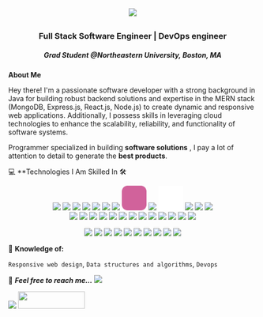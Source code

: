 <h1 align="center">
    <img src="https://readme-typing-svg.herokuapp.com/?lines=Hello,+There!+👋;This+is+Adwait+Changan...;Nice+to+meet+you!&center=true&size=25">
</h1>
<h3 align='center'> Full Stack Software Engineer | DevOps engineer </h4>
<h5 align='center'> Grad Student @Northeastern University, Boston, MA </h3>

**About Me**
<p align='left'>Hey there! I'm a passionate software developer with a strong background in Java for building robust backend solutions and expertise in the MERN stack (MongoDB, Express.js, React.js, Node.js) to create dynamic and responsive web applications. Additionally, I possess skills in leveraging cloud technologies to enhance the scalability, reliability, and functionality of software systems.</p>
Programmer specialized in building <strong>software solutions</strong> , I pay a lot of attention to detail to generate the <strong>best products</strong>. 
<p></p>

💻 **Technologies I Am Skilled In  🛠️<br>

<div align="center">
  <a href="#"><img src="https://github.com/onemarc/tech-icons/blob/main/icons/java-dark.svg" width="50"></a>
  <a href="#"><img src="https://github.com/onemarc/tech-icons/blob/main/icons/python-dark.svg" width="50"></a>
  <a href="#"><img src="https://github.com/onemarc/tech-icons/blob/main/icons/c-dark.svg" width="50"></a>
    <a href="#"><img src="https://github.com/onemarc/tech-icons/blob/main/icons/javascript.svg" width="50"></a>
    <a href="#"><img src="https://github.com/onemarc/tech-icons/blob/main/icons/typescript.svg" width="50"></a>
    <a href="#"><img src="https://github.com/onemarc/tech-icons/blob/main/icons/html.svg" width="50"></a>
    <a href="#"><img src="https://github.com/onemarc/tech-icons/blob/main/icons/css.svg" width="50"></a>
    <a href="#"><img src="https://github.com/onemarc/tech-icons/blob/main/icons/scss.svg" width="50"></a>
  <a href="#"><img src="https://github.com/onemarc/tech-icons/blob/main/icons/nodejs-dark.svg" width="50"></a>
  <a href="#"><img src="https://github.com/onemarc/tech-icons/blob/main/icons/expressjs-dark.svg" width="50"></a>
  <a href="#"><img src="https://github.com/onemarc/tech-icons/blob/main/icons/spring-dark.svg" width="50"></a>
    <a href="#"><img src="https://github.com/onemarc/tech-icons/blob/main/icons/tailwindcss-dark.svg" width="50"></a>
    <a href="#"><img src="https://github.com/onemarc/tech-icons/blob/main/icons/bootstrap-dark.svg" width="50"></a>
</div> 
 <div align="center">
  <a href="#"><img src="https://github.com/onemarc/tech-icons/blob/main/icons/react-dark.svg" width="50"></a>
  <a href="#"><img src="https://github.com/onemarc/tech-icons/blob/main/icons/redux-dark.svg" width="50"></a>
  <a href="#"><img src="https://github.com/onemarc/tech-icons/blob/main/icons/materialui-dark.svg" width="50"></a>
 <a href="#"><img src="https://github.com/onemarc/tech-icons/blob/main/icons/selenium.svg" width="50"></a>
  <a href="#"><img src="https://github.com/onemarc/tech-icons/blob/main/icons/mysql-dark.svg" width="50"></a>
  <a href="#"><img src="https://github.com/onemarc/tech-icons/blob/main/icons/mongodb-dark.svg" width="50"></a>
  <a href="#"><img src="https://github.com/onemarc/tech-icons/blob/main/icons/postgressql-dark.svg" width="50"></a>
  <a href="#"><img src="https://github.com/onemarc/tech-icons/blob/main/icons/aws-dark.svg" width="50"></a>
  <a href="#"><img src="https://github.com/onemarc/tech-icons/blob/main/icons/googlecp-dark.svg" width="50"></a>
     <a href="#"><img src="https://github.com/onemarc/tech-icons/blob/main/icons/docker-dark.svg" width="50"></a>
      <a href="#"><img src="https://github.com/onemarc/tech-icons/blob/main/icons/kubernetes-dark.svg" width="50"></a>
      <a href="#"><img src="https://github.com/onemarc/tech-icons/blob/main/icons/terraform-dark.svg" width="50"></a>
  <a href="#"><img src="https://github.com/onemarc/tech-icons/blob/main/icons/postman.svg" width="50"></a>
</div>
<div align="center">
  
  <a href="#"><img src="https://github.com/onemarc/tech-icons/blob/main/icons/tableau-dark.svg" width="50"></a>
      <a href="#"><img src="https://github.com/onemarc/tech-icons/blob/main/icons/powerbi-dark.svg" width="50"></a>
  <a href="#"><img src="https://github.com/onemarc/tech-icons/blob/main/icons/git.svg" width="50"></a>
      <a href="#"><img src="https://github.com/onemarc/tech-icons/blob/main/icons/github-dark.svg" width="50"></a>
  <a href="#"><img src="https://github.com/onemarc/tech-icons/blob/main/icons/apachemaven-dark.svg" width="50"></a>
      <a href="#"><img src="https://github.com/onemarc/tech-icons/blob/main/icons/jenkins-dark.svg" width="50"></a>
  <a href="#"><img src="https://github.com/onemarc/tech-icons/blob/main/icons/jira-dark.svg" width="50"></a>
  <a href="#"><img src="https://github.com/onemarc/tech-icons/blob/main/icons/windows-dark.svg" width="50"></a>
  <a href="#"><img src="https://github.com/onemarc/tech-icons/blob/main/icons/linux-dark.svg" width="50"></a>
  <a href="#"><img src="https://github.com/onemarc/tech-icons/blob/main/icons/macos-dark.svg" width="50"></a>
</div>

🧐 **Knowledge of:**<br>

`Responsive web design`, `Data structures and algorithms`, `Devops` 

📝 ***Feel free to reach me...*** <img src="https://media.giphy.com/media/WUlplcMpOCEmTGBtBW/giphy.gif" width="30">
<div align="left">
  <a href="https://www.linkedin.com/in/adwaitchangan" target="blank"><img src="https://github.com/onemarc/tech-icons/blob/main/icons/linkedin.svg" width="35"></a>
  <a href="mailto:changan.a@northeastern.edu" target="blank"><img src="https://img.shields.io/badge/Microsoft_Outlook-0078D4?style=for-the-badge&logo=microsoft-outlook&logoColor=white" width="135" height="35"></a>
</div>

